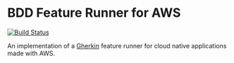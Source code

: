 # BDD Feature Runner for AWS

[![Build Status](https://codebuild.us-east-1.amazonaws.com/badges?uuid=eyJlbmNyeXB0ZWREYXRhIjoiQ1JxbThvZUc2d05KUDZTdkx3QmdCMEJhYndaWmVjeWViZ0JIUHRta3lGS3JQMGRpbVBOV2VZRlBNS3hFZEY5bGFTZk1TVGxiL0Fad0RmYm5wVUpSM3BZPSIsIml2UGFyYW1ldGVyU3BlYyI6IlJJd0Q4Y1JxSVlqdk5qclkiLCJtYXRlcmlhbFNldFNlcmlhbCI6MX0%3D&branch=saga)](https://console.aws.amazon.com/codesuite/codebuild/projects/bdd-feature-runner-aws/history?region=us-east-1)

An implementation of a [Gherkin](https://docs.cucumber.io/gherkin/) feature runner 
for cloud native applications made with AWS.
